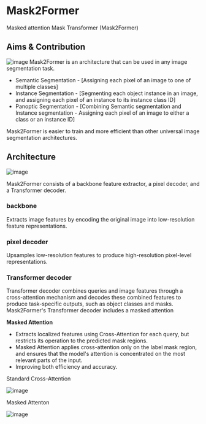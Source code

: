 # Mask2Former

Masked attention Mask Transformer (Mask2Former)

## Aims & Contribution

![image](https://github.com/user-attachments/assets/31c4ebb0-828a-4533-8791-316b34f975ce)
Mask2Former is an architecture that can be used in any image segmentation task. 
- Semantic Segmentation   -   [Assigning each pixel of an image to one of multiple classes]
- Instance Segmentation   -  [Segmenting each object instance in an image, and assigning each pixel of an instance to its instance class ID]
- Panoptic Segmentation   -  [Combining Semantic segmentation and Instance segmentation - Assigning each pixel of an image to either a class or an instance ID]

Mask2Former is easier to train and more efficient than other universal image segmentation architectures.

## Architecture
![image](https://github.com/user-attachments/assets/9d55509c-42fc-4e2e-bf76-5b7b652b9558)

Mask2Former consists of a backbone feature extractor, a pixel decoder, and a Transformer decoder.

### backbone 
Extracts image features by encoding the original image into low-resolution feature representations.

### pixel decoder
Upsamples low-resolution features to produce high-resolution pixel-level representations. 

### Transformer decoder
Transformer decoder combines queries and image features through a cross-attention mechanism and decodes these combined features to produce task-specific outputs, such as object classes and masks. 
Mask2Former's Transformer decoder includes a masked attention 

__Masked Attention__
- Extracts localized features using Cross-Attention for each query, but restricts its operation to the predicted mask regions.
- Masked Attention applies cross-attention only on the label mask region, and ensures that the model's attention is concentrated on the most relevant parts of the input.
- Improving both efficiency and accuracy.  

Standard Cross-Attention

![image](https://github.com/user-attachments/assets/e1fc2b98-acf5-4be3-a804-060eb2f48a2b)

Masked Attenton

![image](https://github.com/user-attachments/assets/7bf68513-40ab-4dce-9fd4-d0e4d95d2652)


